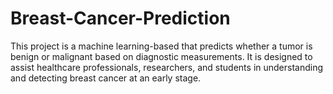 # Breast-Cancer-Prediction

This project is a machine learning-based that predicts whether a tumor is benign or malignant based on diagnostic measurements. It is designed to assist healthcare professionals, researchers, and students in understanding and detecting breast cancer at an early stage.

